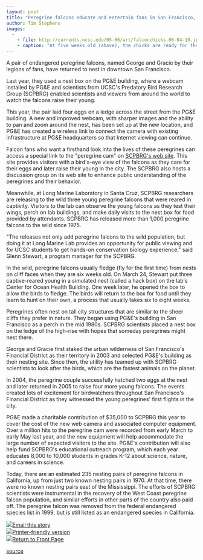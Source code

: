 ```yaml
---
layout: post
title: "Peregrine falcons educate and entertain fans in San Francisco, online, and at Long Marine Lab"
author: Tim Stephens
images:
  -
    - file: http://currents.ucsc.edu/05-06/art/falconchicks.06-04-10.jpg
    - caption: "At five weeks old (above), the chicks are ready for the simulated nest at Long Marine Laboratory. Soon they are ready to fledge (below). Photos: Shauna Potocky"
---
```


A pair of endangered peregrine falcons, named George and Gracie by their legions of fans, have returned to nest in downtown San Francisco.

Last year, they used a nest box on the PG&E building, where a webcam installed by PG&E and scientists from UCSC's Predatory Bird Research Group (SCPBRG) enabled scientists and viewers from around the world to watch the falcons raise their young.

This year, the pair laid four eggs on a ledge across the street from the PG&E building. A new and improved webcam, with sharper images and the ability to pan and zoom around the nest, has been set up at the new location, and PG&E has created a wireless link to connect the camera with existing infrastructure at PG&E headquarters so that Internet viewing can continue.

Falcon fans who want a firsthand look into the lives of these peregrines can access a special link to the "peregrine cam" on [SCPBRG's web site][1]. This site provides visitors with a bird's-eye view of the falcons as they care for their eggs and later raise their young in the city. The SCPBRG also hosts a discussion group on its web site to enhance public understanding of the peregrines and their behavior.

Meanwhile, at Long Marine Laboratory in Santa Cruz, SCPBRG researchers are releasing to the wild three young peregrine falcons that were reared in captivity. Visitors to the lab can observe the young falcons as they test their wings, perch on lab buildings, and make daily visits to the nest box for food provided by attendants. SCPBRG has released more than 1,000 peregrine falcons to the wild since 1975.

"The releases not only add peregrine falcons to the wild population, but doing it at Long Marine Lab provides an opportunity for public viewing and for UCSC students to get hands-on conservation biology experience," said Glenn Stewart, a program manager for the SCPBRG.

In the wild, peregrine falcons usually fledge (fly for the first time) from nests on cliff faces when they are six weeks old. On March 24, Stewart put three captive-reared young in a simulated nest (called a hack box) on the lab's Center for Ocean Health Building. One week later, he opened the box to allow the birds to fledge. The birds will return to the box for food until they learn to hunt on their own, a process that usually takes six to eight weeks.

Peregrines often nest on tall city structures that are similar to the sheer cliffs they prefer in nature. They began using PG&E's building in San Francisco as a perch in the mid 1980s. SCPBRG scientists placed a nest box on the ledge of the high-rise with hopes that someday peregrines might nest there.

George and Gracie first staked the urban wilderness of San Francisco's Financial District as their territory in 2003 and selected PG&E's building as their nesting site. Since then, the utility has teamed up with SCPBRG scientists to look after the birds, which are the fastest animals on the planet.

In 2004, the peregrine couple successfully hatched two eggs at the nest and later returned in 2005 to raise four more young falcons. The events created lots of excitement for birdwatchers throughout San Francisco's Financial District as they witnessed the young peregrines' first flights in the city.

PG&E made a charitable contribution of $35,000 to SCPBRG this year to cover the cost of the new web camera and associated computer equipment. Over a million hits to the peregrine cam were recorded from early March to early May last year, and the new equipment will help accommodate the large number of expected visitors to the site. PG&E's contribution will also help fund SCPBRG's educational outreach program, which each year educates 8,000 to 10,000 students in grades K-12 about science, nature, and careers in science.

Today, there are an estimated 235 nesting pairs of peregrine falcons in California, up from just two known nesting pairs in 1970. At that time, there were no known nesting pairs east of the Mississippi. The efforts of SCPBRG scientists were instrumental in the recovery of the West Coast peregrine falcon population, and similar efforts in other parts of the country also paid off. The peregrine falcon was removed from the federal endangered species list in 1999, but is still listed as an endangered species in California.

![][2][Email this story][3]  
![][2][Printer-friendly version][4]  
![][2][Return to Front Page][5]

[1]: http://www.scpbrg.org
[2]: ../../images/bulletarrow.gif
[3]: javascript:url();document.f1.submit();
[4]: javascript:popUp();
[5]: http://currents.ucsc.edu/

[source](http://www1.ucsc.edu/currents/05-06/04-10/peregrines.asp "Permalink to peregrines")
